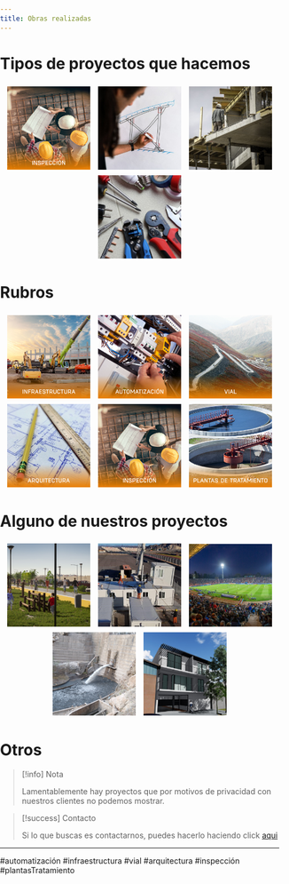 ```yaml
---
title: Obras realizadas
---
```


<style>
  body {
    margin: 0;
    padding: 0;
  }
  .image-container {
    display: inline-block;
    height: 150px; /* Ajusta la altura según tus necesidades */
    width: 150px;/*calc(200px * 1.414); /* Relación A4 */
    overflow: hidden;
    margin: 5px; /* Espacio entre imágenes */
    vertical-align: top;
  }
  .image-container img {
    height: 100%;
    width: auto;
    display: block;
    border-radius: 0; /* Elimina cualquier borde redondeado */
    margin: 0;
    padding: 0;
  }

</style>

# Tipos de proyectos que hacemos

<p align="center">

  <!--a href="/tags/ConsultoriaObras" class="image-container">
    <img src="imagenes\Tipo_Proyectos\Inspeccion.png" alt="ConsultoriaObras" />
  </a-->
  <a href="/tags/inspección" class="image-container">
    <img src="imagenes\Tipo_Proyectos\Inspeccion.png" alt="Inspeccion" />
  </a>
  <a href="/tags/ElaboraciónProyectos" class="image-container">
    <img src="imagenes\Tipo_Proyectos\PizarraBlanca_.png" alt="ElaboraciónProyectos" /> 
  </a>
  <a href="/tags/Construcción" class="image-container">
    <img src="imagenes\Tipo_Proyectos\Construccion_Cuadrada.png" alt="Construcción" /> 
  </a>
  <!--a href="/tags/Asesoramiento" class="image-container">
    <img src="imagenes\Tipo_Proyectos\Inspeccion.png" alt="Asesoramiento" />
  </a-->  
  <a href="/tags/Servicios" class="image-container">
    <img src="imagenes\Tipo_Proyectos\Servicios.png" alt="Servicios" />
  </a>
</p>

# Rubros

<p align="center">

  <a href="/tags/infraestructura" class="image-container">
    <img src="imagenes\Tipo_Proyectos\Infraestructura.png" alt="Infraestructura" />
  </a>
  <a href="/tags/automatización" class="image-container">
    <img src="imagenes\Tipo_Proyectos\Automatizacion.png" alt="Automatizacion" >
  </a>
    <a href="/tags/vial" class="image-container">
    <img src="imagenes\Tipo_Proyectos\Vial.png" alt="vial" />
  </a>
  <a href="/tags/arquitectura" class="image-container">
    <img src="imagenes\Tipo_Proyectos\Arquitectura.png" alt="Arquitectura" />
  </a>
    <a href="/tags/inspección" class="image-container">
    <img src="imagenes\Tipo_Proyectos\Inspeccion.png" alt="inspeccion" />
  </a>
      <a href="/tags/plantasTratamiento" class="image-container">
    <img src="imagenes\Tipo_Proyectos\plantasTratamiento.png" alt="plantas Tratamiento" />
  </a>
</p>

# Alguno de nuestros proyectos

<p align="center">
  <a href="2020\Canal---Benavidez.md" class="image-container">
    <img src="imagenes\ImagenesPortada\Benavidez_Cuadrada.png" alt="Imagen" />
  </a>
    <a href="2020\Autodromo-Villicum---Race Control.md" class="image-container">
    <img src="imagenes\ImagenesPortada\RaceControl_Cuadrada.png" alt="Imagen" >
  </a>
  <a href="2021\Riego-Malvinas.md" class="image-container">
    <img src="imagenes\ImagenesPortada\Malvinas_Cuadrada.png" alt="Imagen" >
  </a>
  <a href="2023/Dique-cauquenes" class="image-container">
    <img src="imagenes\ImagenesPortada\Cauquenes_Cuadrada.png" alt="Imagen" />
  </a>
  <a href="2024/Construccion-departamentos" class="image-container">
    <img src="imagenes\ImagenesPortada\Deptos_Cuadrada.png" alt="Imagen" />
  </a>
</p>

# Otros

> [!info] Nota
> 
> Lamentablemente hay proyectos que por motivos de privacidad con nuestros clientes no podemos mostrar.

> [!success] Contacto
> 
> Si lo que buscas es contactarnos, puedes hacerlo haciendo click [aqui](https://interaccionconsultora.com/page/13/)

---

#automatización #infraestructura #vial #arquitectura #inspección #plantasTratamiento